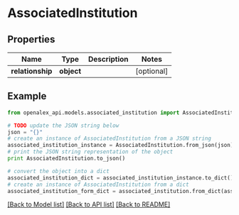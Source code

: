 # AssociatedInstitution


## Properties
Name | Type | Description | Notes
------------ | ------------- | ------------- | -------------
**relationship** | **object** |  | [optional] 

## Example

```python
from openalex_api.models.associated_institution import AssociatedInstitution

# TODO update the JSON string below
json = "{}"
# create an instance of AssociatedInstitution from a JSON string
associated_institution_instance = AssociatedInstitution.from_json(json)
# print the JSON string representation of the object
print AssociatedInstitution.to_json()

# convert the object into a dict
associated_institution_dict = associated_institution_instance.to_dict()
# create an instance of AssociatedInstitution from a dict
associated_institution_form_dict = associated_institution.from_dict(associated_institution_dict)
```
[[Back to Model list]](../README.md#documentation-for-models) [[Back to API list]](../README.md#documentation-for-api-endpoints) [[Back to README]](../README.md)


